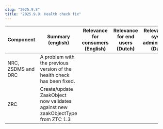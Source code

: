```yaml
---
slug: "2025.9.8"
title: "2025.9.8: Health check fix"
---
```


| Component          | Summary (english)                                                              | Relevance for consumers (English) | Relevance for end users (Dutch) | Relevance for system administration (Dutch) |
| ------------------ | ------------------------------------------------------------------------------ | --------------------------------- | ------------------------------- | ------------------------------------------- |
| NRC, ZSDMS and DRC | A problem with the previous version of the health check has been fixed.        |                                   |                                 |                                             |
| ZRC                | Create/update ZaakObject now validates against new zaakObjectType from ZTC 1.3 |                                   |                                 |                                             |
